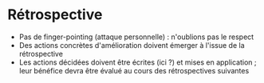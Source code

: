 # Rétrospective

* Pas de finger-pointing (attaque personnelle) : n'oublions pas le respect
* Des actions concrètes d'amélioration doivent émerger à l'issue de la rétrospective
* Les actions décidées doivent être écrites (ici ?) et mises en application ; leur bénéfice devra être évalué au cours des rétrospectives suivantes